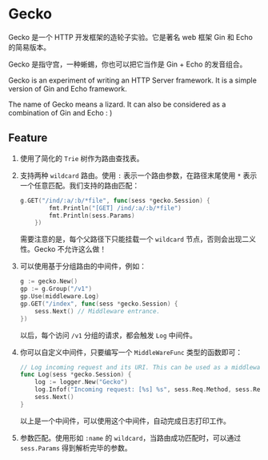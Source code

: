 # Gecko

Gecko 是一个 HTTP 开发框架的造轮子实验。它是著名 web 框架 Gin 和 Echo 的简易版本。

Gecko 是指守宫，一种蜥蜴，你也可以把它当作是 Gin + Echo 的发音组合。

Gecko is an experiment of writing an HTTP Server framework. It is a simple version of Gin and Echo framework.

The name of Gecko means a lizard. It can also be considered as a combination of Gin and Echo : )

## Feature

1. 使用了简化的 `Trie` 树作为路由查找表。

2. 支持两种 `wildcard` 路由。使用 `:` 表示一个路由参数，在路径末尾使用 `*` 表示一个任意匹配。我们支持的路由匹配：
	```go
	g.GET("/ind/:a/:b/*file", func(sess *gecko.Session) {
			fmt.Println("[GET] /ind/:a/:b/*file")
			fmt.Println(sess.Params)
		})
	```
	需要注意的是，每个父路径下只能挂载一个 `wildcard` 节点，否则会出现二义性。Gecko 不允许这么做！

3. 可以使用基于分组路由的中间件，例如：
	```go
	g := gecko.New()
	gp := g.Group("/v1")
	gp.Use(middleware.Log)
	gp.GET("/index", func(sess *gecko.Session) {
		sess.Next()	// Middleware entrance.
	}) 
	```
	以后，每个访问 `/v1` 分组的请求，都会触发 `Log` 中间件。

4. 你可以自定义中间件，只要编写一个 `MiddleWareFunc` 类型的函数即可：
	```go
	// Log incoming request and its URI. This can be used as a middleware test.
	func Log(sess *gecko.Session) {
		log := logger.New("Gecko")
		log.Infof("Incoming request: [%s] %s", sess.Req.Method, sess.Req.RequestURI)
		sess.Next()
	}
	```
	以上是一个中间件，可以使用这个中间件，自动完成日志打印工作。

5. 参数匹配。使用形如 `:name` 的 `wildcard`，当路由成功匹配时，可以通过 `sess.Params` 得到解析完毕的参数。